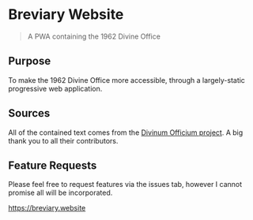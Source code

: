 # Breviary Website
> A PWA containing the 1962 Divine Office

## Purpose

To make the 1962 Divine Office more accessible, through a largely-static progressive web application.

## Sources

All of the contained text comes from the [Divinum Officium project](http://www.divinumofficium.com/www/horas/Help/credits.html). A big thank you to all their contributors.

## Feature Requests

Please feel free to request features via the issues tab, however I cannot promise all will be incorporated.

https://breviary.website
